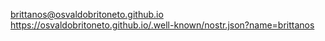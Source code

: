 brittanos@osvaldobritoneto.github.io
https://osvaldobritoneto.github.io/.well-known/nostr.json?name=brittanos
